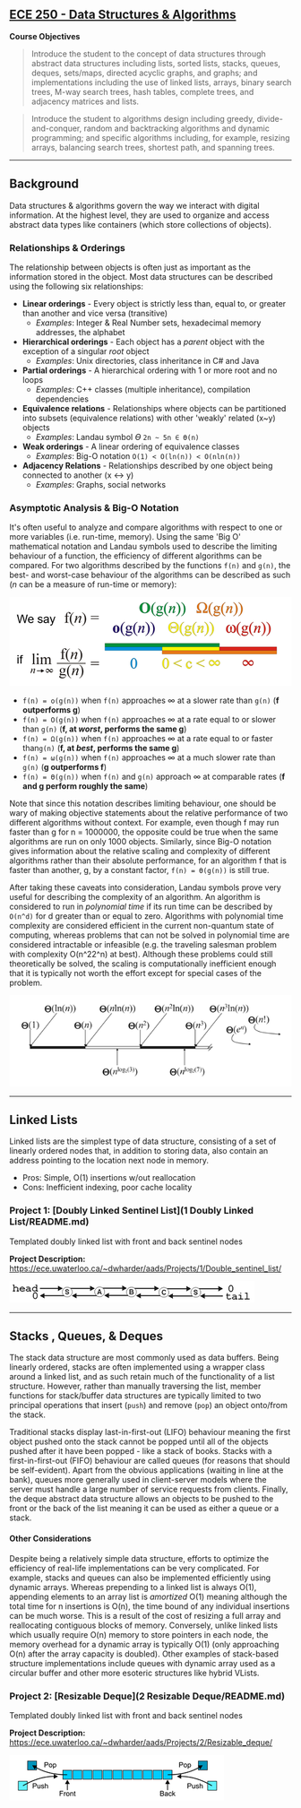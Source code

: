 ## [ECE 250 - Data Structures & Algorithms](https://ece.uwaterloo.ca/~dwharder/aads/Outline/)
**Course Objectives**

> Introduce the student to the concept of data structures through abstract data structures including lists, sorted lists, stacks, queues, deques, sets/maps, directed acyclic graphs, and graphs; and implementations including the use of linked lists, arrays, binary search trees, M-way search trees, hash tables, complete trees, and adjacency matrices and lists.

> Introduce the student to algorithms design including greedy, divide-and-conquer, random and backtracking algorithms and dynamic programming; and specific algorithms including, for example, resizing arrays, balancing search trees, shortest path, and spanning trees.

---
## Background

Data structures & algorithms govern the way we interact with digital information. At the highest level, they are used to organize and access abstract data types like containers (which store collections of objects).

### Relationships & Orderings
The relationship between objects is often just as important as the information stored in the object. Most data structures can be described using the following six relationships:

- **Linear orderings** - Every object is strictly less than, equal to, or greater than another and vice versa (transitive)
  - *Examples*: Integer & Real Number sets, hexadecimal memory addresses, the alphabet
- **Hierarchical orderings** - Each object has a *parent* object with the exception of a singular *root* object
  - *Examples*: Unix directories, class inheritance in C# and Java
- **Partial orderings** - A hierarchical ordering with 1 or more root and no loops
  - *Examples*: C++ classes (multiple inheritance), compilation dependencies
- **Equivalence relations** - Relationships where objects can be partitioned into subsets (equivalence relations) with other 'weakly' related (x~y) objects
  - *Examples*: Landau symbol *Ө* ```2n ~ 5n ∈ Ө(n)```
- **Weak orderings** - A linear ordering of equivalence classes
  - *Examples*: Big-O notation ```O(1) < O(ln(n)) < O(nln(n))``` 
- **Adjacency Relations** - Relationships described by one object being connected to another (x ↔ y)
  - *Examples*: Graphs, social networks
  
### Asymptotic Analysis & Big-O Notation
It's often useful to analyze and compare algorithms with respect to one or more variables (i.e. run-time, memory). Using the same 'Big O' mathematical notation and Landau symbols used to describe the limiting behaviour of a function, the efficiency of different algorithms can be compared. For two algorithms described by the functions ```f(n)``` and ```g(n)```, the best- and worst-case behaviour of the algorithms  can be described as such (*n* can be a measure of run-time or memory):

<p align="center"><img src="img/big-O.png"/></p>

- ```f(n) = o(g(n))``` when ```f(n)``` approaches ∞ at a slower rate than ```g(n)``` (**f outperforms g**)
- ```f(n) = O(g(n))``` when ```f(n)``` approaches ∞ at a rate equal to or slower than ```g(n)``` (**f, at *worst*, performs the same g**)
- ```f(n) = Ω(g(n))``` when ```f(n)``` approaches ∞ at a rate equal to or faster than```g(n)``` 
(**f, at *best*, performs the same g**)
- ```f(n) = ω(g(n))``` when ```f(n)``` approaches ∞ at a much slower rate than ```g(n)``` (**g outperforms f**)
- ```f(n) = Ө(g(n))``` when ```f(n)``` and ```g(n)``` approach ∞ at comparable rates (**f and g perform roughly the same**)

Note that since this notation describes limiting behaviour, one should be wary of making objective statements about the relative performance of two different algorithms without context. For example, even though f may run faster than g for n = 1000000, the opposite could be true when the same algorithms are run on only 1000 objects. Similarly, since Big-O notation gives information about the relative scaling and complexity of different algorithms rather than their absolute performance, for an algorithm f that is faster than another, g, by a constant factor, ```f(n) = Ө(g(n))``` is still true.

After taking these caveats into consideration, Landau symbols prove very useful for describing the complexity of an algorithm. An algorithm is considered to run in *polynomial time* if its run time can be described by ```O(n^d)``` for d greater than or equal to zero. Algorithms with polynomial time complexity are considered efficient in the current non-quantum state of computing, whereas problems that can not be solved in polynomial time are considered intractable or infeasible (e.g. the traveling salesman problem with complexity O(n^22^n) at best). Although these problems could still theoretically be solved, the scaling is computationally inefficient enough that it is typically not worth the effort except for special cases of the problem.

<p align="center"><img src="img/little-o.png"/></p>

---
## Linked Lists

Linked lists are the simplest type of data structure, consisting of a set of linearly ordered nodes that, in addition to storing data, also contain an address pointing to the location next node in memory.

- Pros: Simple, O(1) insertions w/out reallocation
- Cons: Inefficient indexing, poor cache locality

### Project 1: [Doubly Linked Sentinel List](1 Doubly Linked List/README.md)
Templated doubly linked list with front and back sentinel nodes

**Project Description:** https://ece.uwaterloo.ca/~dwharder/aads/Projects/1/Double_sentinel_list/

![Double sentinel list schematic](img/linked-list.png)

---
## Stacks , Queues, & Deques

The stack data structure are most commonly used as data buffers. Being linearly ordered, stacks are often implemented using a wrapper class around a linked list, and as such retain much of the functionality of a list structure. However, rather than manually traversing the list, member functions for stack/buffer data structures are typically limited to two principal operations that insert (```push```) and remove (```pop```) an object onto/from the stack.

Traditional stacks display last-in-first-out (LIFO) behaviour meaning the first object pushed onto the stack cannot be popped until all of the objects pushed after it have been popped -  like a stack of books. Stacks with a first-in-first-out (FIFO) behaviour are called queues (for reasons that should be self-evident). Apart from the obvious applications (waiting in line at the bank), queues more generally used in client-server models where the server must handle a large number of service requests from clients. Finally, the deque abstract data structure allows an objects to be pushed to the front or the back of the list meaning it can be used as either a queue or a stack.

#### Other Considerations

Despite being a relatively simple data structure, efforts to optimize the efficiency of real-life implementations can be very complicated. For example, stacks and queues can also be implemented efficiently using dynamic arrays. Whereas prepending to a linked list is always O(1), appending elements to an array list is *amortized* O(1) meaning although the total time for n insertions is O(n), the time bound of any individual insertions can be much worse. This is a result of the cost of resizing a full array and reallocating contiguous blocks of memory. Conversely, unlike linked lists which usually require O(n) memory to store pointers in each node, the memory overhead for a dynamic array is typically O(1) (only approaching O(n) after the array capacity is doubled). Other examples of stack-based structure implementations include queues with dynamic array used as a circular buffer and other more esoteric structures like hybrid VLists.

### Project 2: [Resizable Deque](2 Resizable Deque/README.md)
Templated doubly linked list with front and back sentinel nodes

**Project Description:** https://ece.uwaterloo.ca/~dwharder/aads/Projects/2/Resizable_deque/

![Deque schematic](img/deque.png)
